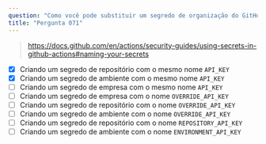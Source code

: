 ```yaml
---
question: "Como você pode substituir um segredo de organização do GitHub `API_KEY` por um valor diferente ao trabalhar em um repositório? (Selecione duas.)"
title: "Pergunta 071"
---
```


> https://docs.github.com/en/actions/security-guides/using-secrets-in-github-actions#naming-your-secrets
- [x] Criando um segredo de repositório com o mesmo nome `API_KEY`
- [x] Criando um segredo de ambiente com o mesmo nome `API_KEY`
- [ ] Criando um segredo de empresa com o mesmo nome `API_KEY`
- [ ] Criando um segredo de empresa com o nome `OVERRIDE_API_KEY`
- [ ] Criando um segredo de repositório com o nome `OVERRIDE_API_KEY`
- [ ] Criando um segredo de ambiente com o nome `OVERRIDE_API_KEY`
- [ ] Criando um segredo de repositório com o nome `REPOSITORY_API_KEY`
- [ ] Criando um segredo de ambiente com o nome `ENVIRONMENT_API_KEY`
